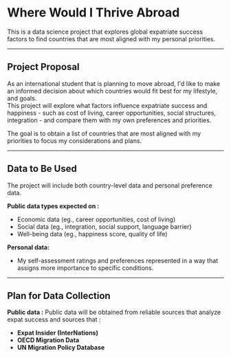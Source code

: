 # Where Would I Thrive Abroad
This is a data science project that explores global expatriate success factors to find countries that are most aligned with my personal priorities.

---

## Project Proposal

As an international student that is planning to move abroad, I'd like to make an informed decision about which countries would fit best for my lifestyle, and goals.  
This project will explore what factors influence expatriate success and happiness - such as cost of living, career opportunities, social structures, integration - and compare them with my own preferences and priorities.

The goal is to obtain a list of countries that are most aligned with my priorities to focus my considerations and plans.

---

## Data to Be Used

The project will include both country-level data and personal preference data.

**Public data types expected on :**
- Economic data (eg., career opportunities, cost of living)
- Social data (eg., integration, social support, language barrier)
- Well-being data (eg., happiness score, quality of life)

**Personal data:**
- My self-assessment ratings and preferences represented in a way that assigns more importance to specific conditions.

---

## Plan for Data Collection

**Public data :**
Public data will be obtained from reliable sources that analyze expat success and sources that :
- **Expat Insider (InterNations)**
- **OECD Migration Data**
- **UN Migration Policy Database**



